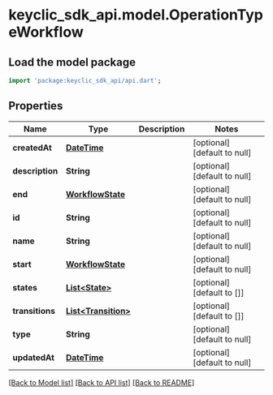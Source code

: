 # keyclic_sdk_api.model.OperationTypeWorkflow

## Load the model package
```dart
import 'package:keyclic_sdk_api/api.dart';
```

## Properties
Name | Type | Description | Notes
------------ | ------------- | ------------- | -------------
**createdAt** | [**DateTime**](DateTime.md) |  | [optional] [default to null]
**description** | **String** |  | [optional] [default to null]
**end** | [**WorkflowState**](WorkflowState.md) |  | [optional] [default to null]
**id** | **String** |  | [optional] [default to null]
**name** | **String** |  | [optional] [default to null]
**start** | [**WorkflowState**](WorkflowState.md) |  | [optional] [default to null]
**states** | [**List&lt;State&gt;**](State.md) |  | [optional] [default to []]
**transitions** | [**List&lt;Transition&gt;**](Transition.md) |  | [optional] [default to []]
**type** | **String** |  | [optional] [default to null]
**updatedAt** | [**DateTime**](DateTime.md) |  | [optional] [default to null]

[[Back to Model list]](../README.md#documentation-for-models) [[Back to API list]](../README.md#documentation-for-api-endpoints) [[Back to README]](../README.md)


